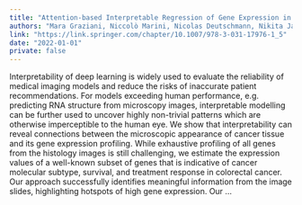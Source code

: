 ```yaml
---
title: "Attention-based Interpretable Regression of Gene Expression in Histology"
authors: "Mara Graziani, Niccolò Marini, Nicolas Deutschmann, Nikita Janakarajan, Henning Müller, María Rodríguez Martínez"
link: "https://link.springer.com/chapter/10.1007/978-3-031-17976-1_5"
date: "2022-01-01"
private: false
---
```


Interpretability of deep learning is widely used to evaluate the reliability of medical imaging models and reduce the risks of inaccurate patient recommendations. For models exceeding human performance, e.g. predicting RNA structure from microscopy images, interpretable modelling can be further used to uncover highly non-trivial patterns which are otherwise imperceptible to the human eye. We show that interpretability can reveal connections between the microscopic appearance of cancer tissue and its gene expression profiling. While exhaustive profiling of all genes from the histology images is still challenging, we estimate the expression values of a well-known subset of genes that is indicative of cancer molecular subtype, survival, and treatment response in colorectal cancer. Our approach successfully identifies meaningful information from the image slides, highlighting hotspots of high gene expression. Our …